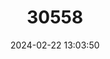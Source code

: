 ---
title: "30558"
category: "Olax psittacorum"
draft: false
date: 2024-02-22 13:03:50
languages:
  French: ["Bois De Perroquet", "Boisperroquet"]
---